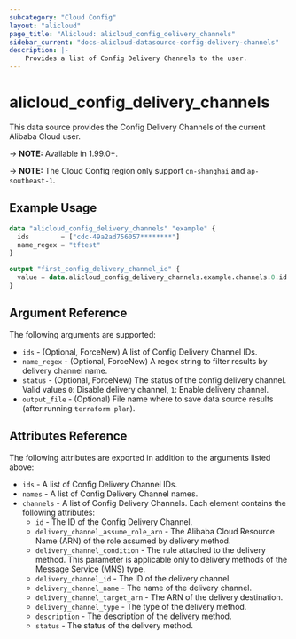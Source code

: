 ```yaml
---
subcategory: "Cloud Config"
layout: "alicloud"
page_title: "Alicloud: alicloud_config_delivery_channels"
sidebar_current: "docs-alicloud-datasource-config-delivery-channels"
description: |-
    Provides a list of Config Delivery Channels to the user.
---
```


# alicloud\_config\_delivery\_channels

This data source provides the Config Delivery Channels of the current Alibaba Cloud user.

-> **NOTE:**  Available in 1.99.0+.

-> **NOTE:** The Cloud Config region only support `cn-shanghai` and `ap-southeast-1`.

## Example Usage

```terraform
data "alicloud_config_delivery_channels" "example" {
  ids        = ["cdc-49a2ad756057********"]
  name_regex = "tftest"
}

output "first_config_delivery_channel_id" {
  value = data.alicloud_config_delivery_channels.example.channels.0.id
}
```

## Argument Reference

The following arguments are supported:

* `ids` - (Optional, ForceNew) A list of Config Delivery Channel IDs.
* `name_regex` - (Optional, ForceNew) A regex string to filter results by delivery channel name.
* `status` - (Optional, ForceNew) The status of the config delivery channel. Valid values `0`: Disable delivery channel, `1`: Enable delivery channel.
* `output_file` - (Optional) File name where to save data source results (after running `terraform plan`).

## Attributes Reference

The following attributes are exported in addition to the arguments listed above:

* `ids` - A list of Config Delivery Channel IDs.
* `names` - A list of Config Delivery Channel names.
* `channels` - A list of Config Delivery Channels. Each element contains the following attributes:
    * `id` - The ID of the Config Delivery Channel.
    * `delivery_channel_assume_role_arn` - The Alibaba Cloud Resource Name (ARN) of the role assumed by delivery method.
    * `delivery_channel_condition` - The rule attached to the delivery method. This parameter is applicable only to delivery methods of the Message Service (MNS) type.
    * `delivery_channel_id` - The ID of the delivery channel.
    * `delivery_channel_name` - The name of the delivery channel.
    * `delivery_channel_target_arn` - The ARN of the delivery destination.
    * `delivery_channel_type` - The type of the delivery method.
    * `description` - The description of the delivery method.
    * `status` - The status of the delivery method.
